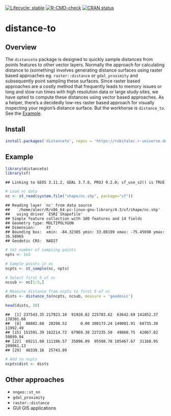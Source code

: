 
<!-- badges: start -->

[![Lifecycle:
stable](https://img.shields.io/badge/lifecycle-stable-green.svg)](https://lifecycle.r-lib.org/articles/stages.html#experimental)
[![R-CMD-check](https://github.com/robitalec/distance-to/workflows/R-CMD-check/badge.svg)](https://github.com/robitalec/distance-to/actions)
[![CRAN
status](https://www.r-pkg.org/badges/version/distanceto)](https://cran.r-project.org/package=distanceto)
<!-- badges: end -->

# distance-to

## Overview

The `distanceto` package is designed to quickly sample distances from
points features to other vector layers. Normally the approach for
calculating distance to (something) involves generating distance
surfaces using raster based approaches eg. `raster::distance` or
`gdal_proximity` and subsequently point sampling these surfaces. Since
raster based approaches are a costly method that frequently leads to
memory issues or long and slow run times with high resolution data or
large study sites, we have opted to compute these distances using vector
based approaches. As a helper, there’s a decidedly low-res raster based
approach for visually inspecting your region’s distance surface. But the
workhorse is `distance_to`. See the [Example](#example).

## Install

``` r
install.packages('distanceto', repos = 'https://robitalec.r-universe.dev')
```

## Example

``` r
library(distanceto)
library(sf)
```

    ## Linking to GEOS 3.11.2, GDAL 3.7.0, PROJ 9.2.0; sf_use_s2() is TRUE

``` r
# Load nc data
nc <- st_read(system.file("shape/nc.shp", package="sf"))
```

    ## Reading layer `nc' from data source 
    ##   `/home/alecr/R/x86_64-pc-linux-gnu-library/4.3/sf/shape/nc.shp' 
    ##   using driver `ESRI Shapefile'
    ## Simple feature collection with 100 features and 14 fields
    ## Geometry type: MULTIPOLYGON
    ## Dimension:     XY
    ## Bounding box:  xmin: -84.32385 ymin: 33.88199 xmax: -75.45698 ymax: 36.58965
    ## Geodetic CRS:  NAD27

``` r
# Set number of sampling points
npts <- 1e3

# Sample points in nc
ncpts <- st_sample(nc, npts)

# Select first 5 of nc
ncsub <- nc[1:5,]

# Measure distance from ncpts to first 5 of nc
dists <- distance_to(ncpts, ncsub, measure = 'geodesic')

head(dists, 30)
```

    ##  [1] 237543.35 217923.10  91920.82 225703.62  63642.69 141852.37 178301.66
    ##  [8]  88882.68  20298.52      0.00 100173.24 149001.91  68735.30  11992.49
    ## [15] 151591.39 162214.72  67969.38 227235.50  49860.75  42067.82  50899.94
    ## [22]  69211.60 111186.57  35096.09  95508.78 105467.67  31168.95 209061.13
    ## [29]  48339.16  25743.09

``` r
# Add to ncpts
ncpts$dist <- dists
```

## Other approaches

- `nngeo::st_nn`
- `gdal_proximity`
- `raster::distance`
- GUI GIS applications
